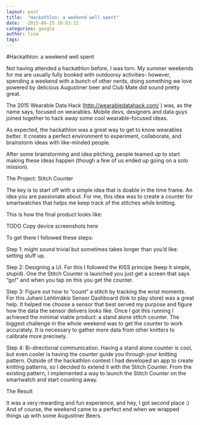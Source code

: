 ```yaml
---
layout: post
title:  "Hackathlon: a weekend well spent"
date:   2015-06-25 10:03:22
categories: google
author: lina
tags:
---
```


#Hackathlon: a weekend well spent


Not having attended a hackathlon before, I was torn. My summer weekends for me are usually fully booked with outdoorsy activities- however, spending a weekend with a bunch of other nerds, doing something we love powered by delicious Augustiner beer and Club Mate did sound pretty great.

The 2015 Wearable Data Hack (http://wearabledatahack.com/ ) was, as the name says, focused on wearables. Mobile devs, designers and data guys joined together to hack away some cool wearable-focused ideas.

As expected, the hackathlon was a great way to get to know wearables better. It creates a perfect environment to experiment, collaborate, and brainstorm ideas with like-minded people.

After some brainstorming and idea pitching, people teamed up to start making these ideas happen (though a few of us ended up going on a solo mission).

The Project: Stitch Counter

The key is to start off with a simple idea that is doable in the time frame. An idea you are passionate about. For me, this idea was to create a counter for smartwatches that helps me keep track of the stitches while knitting.

This is how the final product looks like: 

TODO Copy device screenshots here 

To get there I followed these steps:

Step 1: might sound trivial but sometimes takes longer than you’d like: setting stuff up. 

Step 2: Designing a UI. For this I followed the KISS principe (keep it simple, stupid). One the Stitch Counter is launched you just get a screen that says “go!” and when you tap on this you get the counter.

Step 3: Figure out how to “count” a stitch by tracking the wrist moments. For this Juhani Lehtimäkis Sensor Dashboard (link to play store) was a great help. It helped me choose a sensor that best served my purpose and figure how the data the sensor delivers looks like. Once I got this running I achieved the minimal viable product: a stand alone stitch counter. The biggest challenge in the whole weekend was to get the counter to work accurately. It is necessary to gather more data from other knitters to calibrate more precisely.  

Step 4: Bi-directional communication. Having a stand alone counter is cool, but even cooler is having the counter guide you through your knitting pattern. Outside of the hackathlon contest I had developed an app to create knitting patterns, so I decided to extend it with the Stitch Counter. From the existing pattern, I implemented a way to launch the Stitch Counter on the smartwatch and start counting away.

The Result

It was a very rewarding and fun experience, and hey, I got second place :)  
And of course, the weekend came to a perfect end when we wrapped things up with some Augustiner Beers.


